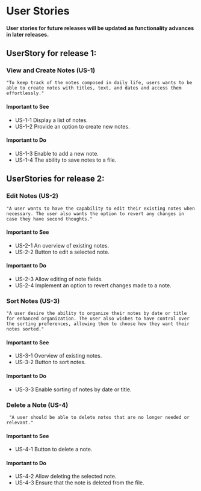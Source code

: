 
# User Stories 

#### User stories for future releases will be updated as functionality advances in later releases.

## UserStory for release 1: 

### View and Create Notes (US-1)
```
"To keep track of the notes composed in daily life, users wants to be able to create notes with titles, text, and dates and access them effortlessly."
```

#### Important to See
- US-1-1 Display a list of notes.
- US-1-2 Provide an option to create new notes.

#### Important to Do
- US-1-3 Enable to add a new note.
- US-1-4 The ability to save notes to a file.

## UserStories for release 2: 

### Edit Notes (US-2)
```
"A user wants to have the capability to edit their existing notes when necessary. The user also wants the option to revert any changes in case they have second thoughts."
```

#### Important to See
- US-2-1 An overview of existing notes.
- US-2-2 Button to edit a selected note.

#### Important to Do
- US-2-3 Allow editing of note fields.
- US-2-4 Implement an option to revert changes made to a note.

### Sort Notes (US-3)
```
"A user desire the ability to organize their notes by date or title for enhanced organization. The user also wishes to have control over the sorting preferences, allowing them to choose how they want their notes sorted."
```

#### Important to See
- US-3-1 Overview of existing notes. 
- US-3-2 Button to sort notes. 

#### Important to Do
- US-3-3 Enable sorting of notes by date or title.

### Delete a Note (US-4)
```
 "A user should be able to delete notes that are no longer needed or relevant."
 ```

#### Important to See
- US-4-1 Button to delete a note.

#### Important to Do
- US-4-2 Allow deleting the selected note.
- US-4-3 Ensure that the note is deleted from the file.
